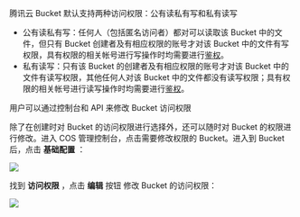 腾讯云 Bucket 默认支持两种访问权限：公有读私有写和私有读写

- 公有读私有写：任何人（包括匿名访问者）都对可以读取该 Bucket 中的文件，但只有 Bucket 创建者及有相应权限的账号才对该 Bucket 中的文件有写权限，具有权限的相关帐号进行写操作时均需要进行[鉴权](/doc/api/264/5993)。
- 私有读写：只有该 Bucket 的创建者及有相应权限的账号才对该 Bucket 中的文件有读写权限，其他任何人对该 Bucket 中的文件都没有读写权限；具有权限的相关帐号进行读写操作时均需要进行[鉴权](/doc/api/264/5993)。

用户可以通过控制台和 API 来修改 Bucket 访问权限

除了在创建时对 Bucket 的访问权限进行选择外，还可以随时对 Bucket 的权限进行修改。进入 COS 管理控制台，点击需要修改权限的 Bucket。进入到 Bucket 后，点击 **基础配置** ：

![](https://mc.qcloudimg.com/static/img/e2532927eb0ba207eb7838fe76e39797/image.png)

找到 **访问权限** ，点击 **编辑** 按钮 修改 Bucket 的访问权限：

![](https://mc.qcloudimg.com/static/img/2c6e7ac571068ac9a332a1eaac81ccad/image.png)


